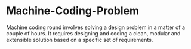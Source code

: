 # Machine-Coding-Problem
Machine coding round involves solving a design problem in a matter of a couple of hours. It requires designing and coding a clean, modular and extensible solution based on a specific set of requirements.
